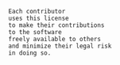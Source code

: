     Each contributor
    uses this license
    to make their contributions
    to the software
    freely available to others
    and minimize their legal risk
    in doing so.

